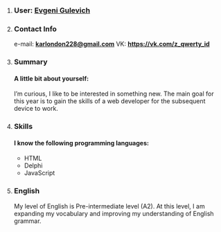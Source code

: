 1. ### User: [Evgeni Gulevich]()

2. ### Contact Info
   e-mail: **karlondon228@gmail.com**
   VK: **https://vk.com/z_qwerty_id**
 
3. ### Summary
   #### A little bit about yourself:
   I’m curious, I like to be interested in something new.
   The main goal for this year is to gain the skills of
   a web developer for the subsequent device to work.

4. ### Skills
   #### I know the following programming languages:
   - HTML
   - Delphi
   - JavaScript
 
5. ### English
   My level of English is Pre-intermediate level (A2). At this level,
   I am expanding my vocabulary and improving my understanding of English grammar.
